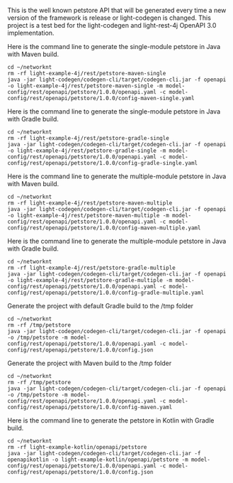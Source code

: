 This is the well known petstore API that will be generated every time a new version of
the framework is release or light-codegen is changed. This project is a test bed for 
the light-codegen and light-rest-4j OpenAPI 3.0 implementation.

Here is the command line to generate the single-module petstore in Java with Maven build.

```
cd ~/networknt
rm -rf light-example-4j/rest/petstore-maven-single
java -jar light-codegen/codegen-cli/target/codegen-cli.jar -f openapi -o light-example-4j/rest/petstore-maven-single -m model-config/rest/openapi/petstore/1.0.0/openapi.yaml -c model-config/rest/openapi/petstore/1.0.0/config-maven-single.yaml
```

Here is the command line to generate the single-module petstore in Java with Gradle build.

```
cd ~/networknt
rm -rf light-example-4j/rest/petstore-gradle-single
java -jar light-codegen/codegen-cli/target/codegen-cli.jar -f openapi -o light-example-4j/rest/petstore-gradle-single -m model-config/rest/openapi/petstore/1.0.0/openapi.yaml -c model-config/rest/openapi/petstore/1.0.0/config-gradle-single.yaml
```

Here is the command line to generate the multiple-module petstore in Java with Maven build.

```
cd ~/networknt
rm -rf light-example-4j/rest/petstore-maven-multiple
java -jar light-codegen/codegen-cli/target/codegen-cli.jar -f openapi -o light-example-4j/rest/petstore-maven-multiple -m model-config/rest/openapi/petstore/1.0.0/openapi.yaml -c model-config/rest/openapi/petstore/1.0.0/config-maven-multiple.yaml
```

Here is the command line to generate the multiple-module petstore in Java with Gradle build.

```
cd ~/networknt
rm -rf light-example-4j/rest/petstore-gradle-multiple
java -jar light-codegen/codegen-cli/target/codegen-cli.jar -f openapi -o light-example-4j/rest/petstore-gradle-multiple -m model-config/rest/openapi/petstore/1.0.0/openapi.yaml -c model-config/rest/openapi/petstore/1.0.0/config-gradle-multiple.yaml
```

Generate the project with default Gradle build to the /tmp folder

```
cd ~/networknt
rm -rf /tmp/petstore
java -jar light-codegen/codegen-cli/target/codegen-cli.jar -f openapi -o /tmp/petstore -m model-config/rest/openapi/petstore/1.0.0/openapi.yaml -c model-config/rest/openapi/petstore/1.0.0/config.json

```

Generate the project with Maven build to the /tmp folder

```
cd ~/networknt
rm -rf /tmp/petstore
java -jar light-codegen/codegen-cli/target/codegen-cli.jar -f openapi -o /tmp/petstore -m model-config/rest/openapi/petstore/1.0.0/openapi.yaml -c model-config/rest/openapi/petstore/1.0.0/config-maven.yaml

```

Here is the command line to generate the petstore in Kotlin with Gradle build.

```
cd ~/networknt
rm -rf light-example-kotlin/openapi/petstore
java -jar light-codegen/codegen-cli/target/codegen-cli.jar -f openapikotlin -o light-example-kotlin/openapi/petstore -m model-config/rest/openapi/petstore/1.0.0/openapi.yaml -c model-config/rest/openapi/petstore/1.0.0/config.json
```

